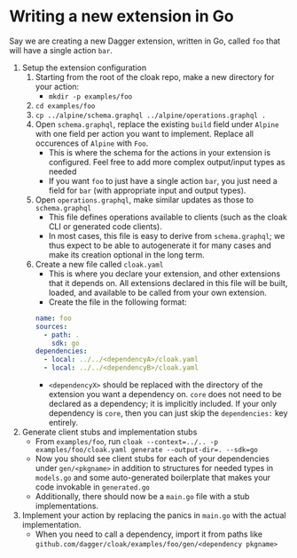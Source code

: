 # Writing a new extension in Go

Say we are creating a new Dagger extension, written in Go, called `foo` that will have a single action `bar`.

1. Setup the extension configuration
   1. Starting from the root of the cloak repo, make a new directory for your action:
      - `mkdir -p examples/foo`
   1. `cd examples/foo`
   1. `cp ../alpine/schema.graphql ../alpine/operations.graphql .`
   1. Open `schema.graphql`, replace the existing `build` field under `Alpine` with one field per action you want to implement. Replace all occurences of `Alpine` with `Foo`.
      - This is where the schema for the actions in your extension is configured. Feel free to add more complex output/input types as needed
      - If you want `foo` to just have a single action `bar`, you just need a field for `bar` (with appropriate input and output types).
   1. Open `operations.graphql`, make similar updates as those to `schema.graphql`
      - This file defines operations available to clients (such as the cloak CLI or generated code clients).
      - In most cases, this file is easy to derive from `schema.graphql`; we thus expect to be able to autogenerate it for many cases and make its creation optional in the long term.
   1. Create a new file called `cloak.yaml`
      - This is where you declare your extension, and other extensions that it depends on. All extensions declared in this file will be built, loaded, and available to be called from your own extension.
      - Create the file in the following format:
      ```yaml
      name: foo
      sources:
        - path: .
          sdk: go
      dependencies:
        - local: ../../<dependencyA>/cloak.yaml
        - local: ../../<dependencyB>/cloak.yaml
      ```
      - `<dependencyX>` should be replaced with the directory of the extension you want a dependency on. `core` does not need to be declared as a dependency; it is implicitly included. If your only dependency is `core`, then you can just skip the `dependencies:` key entirely.
1. Generate client stubs and implementation stubs
   - From `examples/foo`, run `cloak --context=../.. -p examples/foo/cloak.yaml generate --output-dir=. --sdk=go`
   - Now you should see client stubs for each of your dependencies under `gen/<pkgname>` in addition to structures for needed types in `models.go` and some auto-generated boilerplate that makes your code invokable in `generated.go`
   - Additionally, there should now be a `main.go` file with a stub implementations.
1. Implement your action by replacing the panics in `main.go` with the actual implementation.
   - When you need to call a dependency, import it from paths like `github.com/dagger/cloak/examples/foo/gen/<dependency pkgname>`
